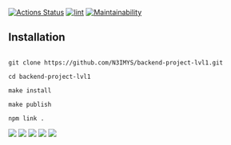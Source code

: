 [![Actions Status](https://github.com/N3IMYS/backend-project-lvl1/workflows/hexlet-check/badge.svg)](https://github.com/N3IMYS/backend-project-lvl1/actions)
[![lint](https://github.com/n3imys/backend-project-lvl1/actions/workflows/github-action-lint2.yml/badge.svg)](https://github.com/N3IMYS/backend-project-lvl1/actions/workflows/github-action-lint2.yml)
[![Maintainability](https://api.codeclimate.com/v1/badges/741b24077273e96b11c4/maintainability)](https://codeclimate.com/github/N3IMYS/backend-project-lvl1/maintainability)

## Installation
```console

git clone https://github.com/N3IMYS/backend-project-lvl1.git

cd backend-project-lvl1

make install

make publish

npm link .
```

<a href="https://asciinema.org/a/129XZJMbY6jAkyKjWGXbxnzZK" target="_blank"><img src="https://asciinema.org/a/129XZJMbY6jAkyKjWGXbxnzZK.svg" /></a>
<a href="https://asciinema.org/a/U4SliSd34ZNTL8a4GbEk1Q773" target="_blank"><img src="https://asciinema.org/a/U4SliSd34ZNTL8a4GbEk1Q773.svg" /></a>
<a href="https://asciinema.org/a/BtyiwBS3rJPRmJexRSsLkmpB4" target="_blank"><img src="https://asciinema.org/a/BtyiwBS3rJPRmJexRSsLkmpB4.svg" /></a>
<a href="https://asciinema.org/a/AJjnFaLfcgHcOw39OuTwevs0Y" target="_blank"><img src="https://asciinema.org/a/AJjnFaLfcgHcOw39OuTwevs0Y.svg" /></a>
<a href="https://asciinema.org/a/5vp6rTaUbTpd9YuKoA2cE5k6i" target="_blank"><img src="https://asciinema.org/a/5vp6rTaUbTpd9YuKoA2cE5k6i.svg" /></a>

